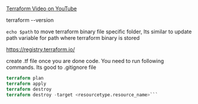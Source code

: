 [Terraform Video on YouTube](https://www.youtube.com/watch?v=SLB_c_ayRMo)

terraform --version

`echo $path` to move terraform binary file specific folder, Its similar to update path variable for path where terraform binary is stored

https://registry.terraform.io/

create .tf file once you are done code. You need to run following commands. Its good to .gitignore file

````terraform init
terraform plan
terraform apply
terraform destroy
terraform destroy -target <resourcetype.resource_name>```
````
